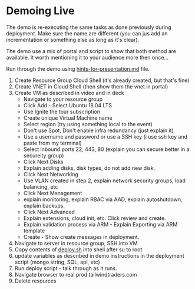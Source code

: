# Demoing Live

The demo is re-executing the same tasks as done previously during deployment. Make sure the name are different (you can jus add an incrementation or something else as long as it's clear).

The demo use a mix of portal and script to show that both method are available. It worth mentioning it to your audience more then once...

Run through the demo using [hints-for-presentation.md](hints-for-presentation.md) file.

1. Create Resource Group Cloud Shell (it's already created, but that's fine)
2. Create VNET in Cloud Shell (then show them the vnet in portal)
3. Create VM as described in video and in deck
    * Navigate to your resource group
    * Click Add - Select Ubuntu 18.04 LTS
    * Use Ignite the tour subscription
    * Create unique Virtual Machine name
    * Select region (try using something local to the event)
    * Don't use Spot, Don't enable infra redundancy (just explain it)
    * Use a username and password or use a SSH key (i use ssh key and paste from my terminal)
    * Select inbound ports 22, 443, 80 (explain you can secure better in a secureity group)
    * Click Next Disks
    * Explain adding disks, disk types, do not add new disk.
    * Click Next Networking
    * Use VLAN created in step 2, explain network security groups, load balancing, etc
    * Click Next Management  
    * explain monitoring, explain RBAC via AAD, explain autoshutdown, explain backups.
    * Click Next Advanced  
    * Explain extensions, cloud init, etc.  Click review and create.
    * Explain validation process via ARM - Explain Exporting via ARM template
    * Create - Show create messages in deployment.
4. Navigate to server in resource group, SSH into VM
5. Copy contents of [deploy.sh](deploy.sh) into shell after su to root
6. update variables as described in demo instructions in the deployment script (mongo string, SQL, api, etc)
7. Run deploy script - talk through as it runs.
8. Navigate browser to real prod tailwindtraders.com
9. Delete resources
